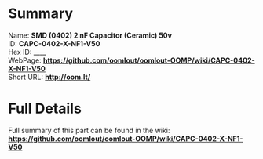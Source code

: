 
Summary
=================
  
Name: __SMD (0402) 2 nF Capacitor (Ceramic) 50v__    
ID: __CAPC-0402-X-NF1-V50__   
Hex ID: ____   
WebPage: __https://github.com/oomlout/oomlout-OOMP/wiki/CAPC-0402-X-NF1-V50__   
Short URL: __http://oom.lt/__   

Full Details
==========================
Full summary of this part can be found in the wiki:   
__https://github.com/oomlout/oomlout-OOMP/wiki/CAPC-0402-X-NF1-V50__    

